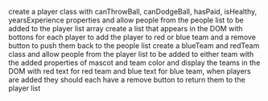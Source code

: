 create a player class with canThrowBall, canDodgeBall, hasPaid, isHealthy, yearsExperience properties and allow people from the people list to be added to the player list array
create a list that appears in the DOM with bottons for each player to add the player to red or blue team and a remove button to push them back to the people list
create a blueTeam and redTeam class and allow people from the player list to be added to  either team with the added properties of mascot and team color and display the teams in the DOM with red text for red team and blue text for blue team, when players are added they should each have a remove button to return them to the player list
